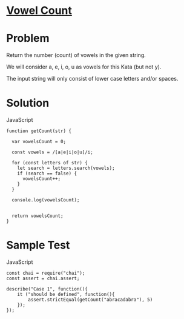 # [Vowel Count](https://www.codewars.com/kata/54ff3102c1bad923760001f3)

# Problem

Return the number (count) of vowels in the given string.

We will consider a, e, i, o, u as vowels for this Kata (but not y).

The input string will only consist of lower case letters and/or spaces.

# Solution

JavaScript

```JS
function getCount(str) {

  var vowelsCount = 0;

  const vowels = /[a|e|i|o|u]/i;

  for (const letters of str) {
    let search = letters.search(vowels);
    if (search == false) {
      vowelsCount++;
    }
  }

  console.log(vowelsCount);


  return vowelsCount;
}
```

# Sample Test

JavaScript

```JS
const chai = require("chai");
const assert = chai.assert;

describe("Case 1", function(){
    it ("should be defined", function(){
        assert.strictEqual(getCount("abracadabra"), 5)
    });
});
```
